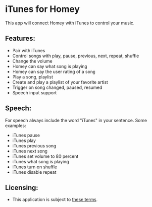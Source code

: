 # iTunes for Homey
This app will connect Homey with iTunes to control your music.

## Features:
- Pair with iTunes
- Control songs with play, pause, previous, next, repeat, shuffle
- Change the volume
- Homey can say what song is playing
- Homey can say the user rating of a song
- Play a song, playlist
- Create and play a playlist of your favorite artist
- Trigger on song changed, paused, resumed
- Speech input support

## Speech:
For speech always include the word "iTunes" in your sentence.
Some examples:
- iTunes pause
- iTunes play
- iTunes previous song
- iTunes next song
- iTunes set volume to 80 percent
- iTunes what song is playing
- iTunes turn on shuffle
- iTunes disable repeat

## Licensing:
* This application is subject to [these terms](https://github.com/denniedegroot/com.apple.itunes/blob/master/LICENSE).
